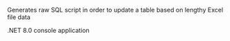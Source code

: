 Generates raw SQL script in order to update a table based on lengthy Excel file data

.NET 8.0 console application
